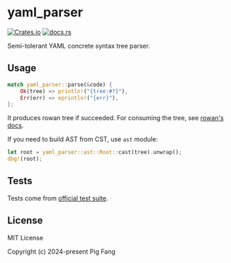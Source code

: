 # yaml_parser

[![Crates.io](https://img.shields.io/crates/v/yaml_parser?style=flat-square)](https://crates.io/crates/yaml_parser)
[![docs.rs](https://img.shields.io/docsrs/yaml_parser?style=flat-square)](https://docs.rs/yaml_parser)

Semi-tolerant YAML concrete syntax tree parser.

## Usage

```rust
match yaml_parser::parse(&code) {
    Ok(tree) => println!("{tree:#?}"),
    Err(err) => eprintln!("{err}"),
};
```

It produces rowan tree if succeeded.
For consuming the tree, see [rowan's docs](https://docs.rs/rowan).

If you need to build AST from CST, use `ast` module:

```rust
let root = yaml_parser::ast::Root::cast(tree).unwrap();
dbg!(root);
```

## Tests

Tests come from [official test suite](https://github.com/yaml/yaml-test-suite).

## License

MIT License

Copyright (c) 2024-present Pig Fang
